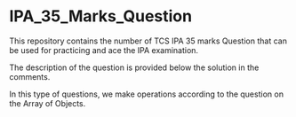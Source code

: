 # IPA_35_Marks_Question


This repository contains the number of TCS IPA 35 marks Question that can be used for practicing and ace the IPA examination.

The description of the question is provided below the solution in the comments.

In this type of questions, we make operations according to the question on the Array of Objects.

